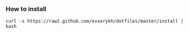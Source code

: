 ### How to install ###

```
curl -s https://raw2.github.com/evserykh/dotfiles/master/install | bash
```

